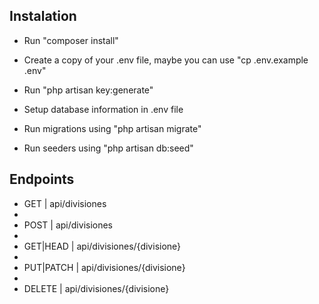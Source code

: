 ## Instalation

-   Run "composer install"

-   Create a copy of your .env file, maybe you can use "cp .env.example .env"

-   Run "php artisan key:generate"

-   Setup database information in .env file

-   Run migrations using "php artisan migrate"

-   Run seeders using "php artisan db:seed"


## Endpoints

- GET       | api/divisiones       
-                    
- POST      | api/divisiones     
-                      
- GET|HEAD  | api/divisiones/{divisione}    
-              
- PUT|PATCH | api/divisiones/{divisione}    
-           
- DELETE    | api/divisiones/{divisione}
